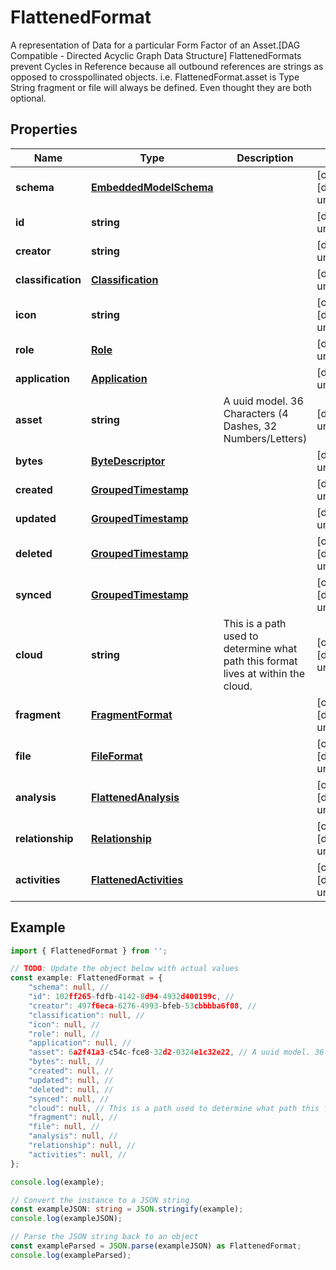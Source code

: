 
# FlattenedFormat

A representation of Data for a particular Form Factor of an Asset.[DAG Compatible - Directed Acyclic Graph Data Structure]  FlattenedFormats prevent Cycles in Reference because all outbound references are strings as opposed to crosspollinated objects.  i.e. FlattenedFormat.asset is Type String  fragment or file will always be defined. Even thought they are both optional.

## Properties

Name | Type | Description | Notes
------------ | ------------- | ------------- | -------------
**schema** | [**EmbeddedModelSchema**](EmbeddedModelSchema) |  | [optional] [default to undefined]
**id** | **string** |  | [default to undefined]
**creator** | **string** |  | [default to undefined]
**classification** | [**Classification**](Classification) |  | [default to undefined]
**icon** | **string** |  | [optional] [default to undefined]
**role** | [**Role**](Role) |  | [default to undefined]
**application** | [**Application**](Application) |  | [default to undefined]
**asset** | **string** | A uuid model. 36 Characters (4 Dashes, 32 Numbers/Letters)  | [default to undefined]
**bytes** | [**ByteDescriptor**](ByteDescriptor) |  | [default to undefined]
**created** | [**GroupedTimestamp**](GroupedTimestamp) |  | [default to undefined]
**updated** | [**GroupedTimestamp**](GroupedTimestamp) |  | [default to undefined]
**deleted** | [**GroupedTimestamp**](GroupedTimestamp) |  | [optional] [default to undefined]
**synced** | [**GroupedTimestamp**](GroupedTimestamp) |  | [optional] [default to undefined]
**cloud** | **string** | This is a path used to determine what path this format lives at within the cloud. | [optional] [default to undefined]
**fragment** | [**FragmentFormat**](FragmentFormat) |  | [optional] [default to undefined]
**file** | [**FileFormat**](FileFormat) |  | [optional] [default to undefined]
**analysis** | [**FlattenedAnalysis**](FlattenedAnalysis) |  | [optional] [default to undefined]
**relationship** | [**Relationship**](Relationship) |  | [optional] [default to undefined]
**activities** | [**FlattenedActivities**](FlattenedActivities) |  | [optional] [default to undefined]

## Example

```typescript
import { FlattenedFormat } from '';

// TODO: Update the object below with actual values
const example: FlattenedFormat = {
    "schema": null, // 
    "id": 102ff265-fdfb-4142-8d94-4932d400199c, // 
    "creator": 497f6eca-6276-4993-bfeb-53cbbbba6f08, // 
    "classification": null, // 
    "icon": null, // 
    "role": null, // 
    "application": null, // 
    "asset": 6a2f41a3-c54c-fce8-32d2-0324e1c32e22, // A uuid model. 36 Characters (4 Dashes, 32 Numbers/Letters) 
    "bytes": null, // 
    "created": null, // 
    "updated": null, // 
    "deleted": null, // 
    "synced": null, // 
    "cloud": null, // This is a path used to determine what path this format lives at within the cloud.
    "fragment": null, // 
    "file": null, // 
    "analysis": null, // 
    "relationship": null, // 
    "activities": null, // 
};

console.log(example);

// Convert the instance to a JSON string
const exampleJSON: string = JSON.stringify(example);
console.log(exampleJSON);

// Parse the JSON string back to an object
const exampleParsed = JSON.parse(exampleJSON) as FlattenedFormat;
console.log(exampleParsed);
```




